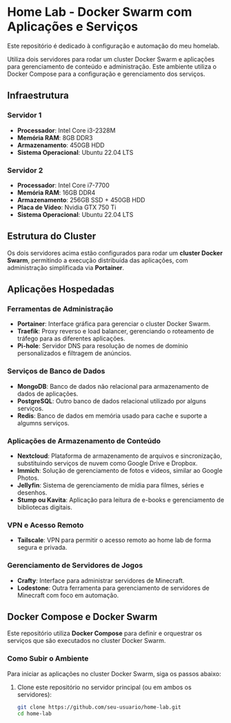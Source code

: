 # Home Lab - Docker Swarm com Aplicações e Serviços

Este repositório é dedicado à configuração e automação do meu homelab. 

Utiliza dois servidores para rodar um cluster Docker Swarm e aplicações para gerenciamento de conteúdo e administração. 
Este ambiente utiliza o Docker Compose para a configuração e gerenciamento dos serviços.

## Infraestrutura

### Servidor 1
- **Processador**: Intel Core i3-2328M
- **Memória RAM**: 8GB DDR3
- **Armazenamento**: 450GB HDD
- **Sistema Operacional**: Ubuntu 22.04 LTS

### Servidor 2
- **Processador**: Intel Core i7-7700
- **Memória RAM**: 16GB DDR4
- **Armazenamento**: 256GB SSD + 450GB HDD
- **Placa de Vídeo**: Nvidia GTX 750 Ti
- **Sistema Operacional**: Ubuntu 22.04 LTS

## Estrutura do Cluster

Os dois servidores acima estão configurados para rodar um **cluster Docker Swarm**, permitindo a execução distribuída das aplicações, com administração simplificada via **Portainer**.

## Aplicações Hospedadas

### Ferramentas de Administração

- **Portainer**: Interface gráfica para gerenciar o cluster Docker Swarm.
- **Traefik**: Proxy reverso e load balancer, gerenciando o roteamento de tráfego para as diferentes aplicações.
- **Pi-hole**: Servidor DNS para resolução de nomes de domínio personalizados e filtragem de anúncios.

### Serviços de Banco de Dados

- **MongoDB**: Banco de dados não relacional para armazenamento de dados de aplicações.
- **PostgreSQL**: Outro banco de dados relacional utilizado por alguns serviços.
- **Redis**: Banco de dados em memória usado para cache e suporte a algumns serviços.

### Aplicações de Armazenamento de Conteúdo

- **Nextcloud**: Plataforma de armazenamento de arquivos e sincronização, substituindo serviços de nuvem como Google Drive e Dropbox.
- **Immich**: Solução de gerenciamento de fotos e vídeos, similar ao Google Photos.
- **Jellyfin**: Sistema de gerenciamento de mídia para filmes, séries e desenhos.
- **Stump ou Kavita**: Aplicação para leitura de e-books e gerenciamento de bibliotecas digitais.

### VPN e Acesso Remoto

- **Tailscale**: VPN para permitir o acesso remoto ao home lab de forma segura e privada.

### Gerenciamento de Servidores de Jogos

- **Crafty**: Interface para administrar servidores de Minecraft.
- **Lodestone**: Outra ferramenta para gerenciamento de servidores de Minecraft com foco em automação.

## Docker Compose e Docker Swarm

Este repositório utiliza **Docker Compose** para definir e orquestrar os serviços que são executados no cluster Docker Swarm.

### Como Subir o Ambiente

Para iniciar as aplicações no cluster Docker Swarm, siga os passos abaixo:

1. Clone este repositório no servidor principal (ou em ambos os servidores):
   ```bash
   git clone https://github.com/seu-usuario/home-lab.git
   cd home-lab
